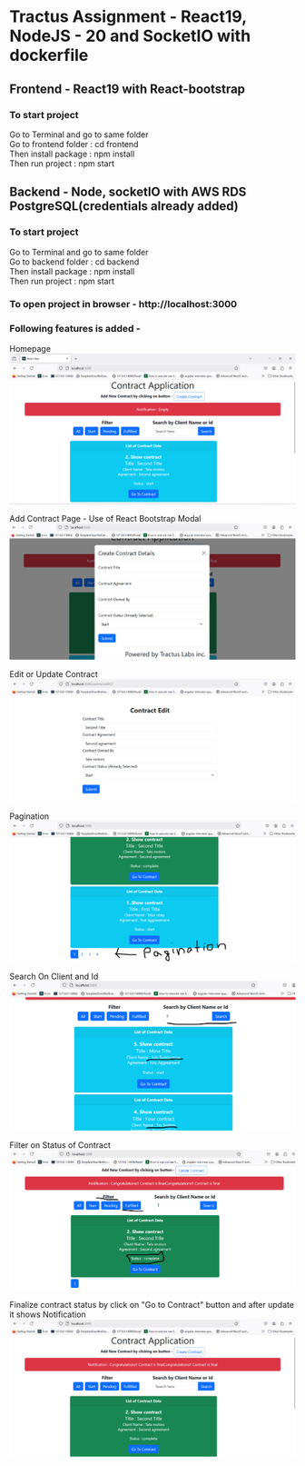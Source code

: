 # Tractus Assignment - React19, NodeJS - 20 and SocketIO with dockerfile


## Frontend - React19 with React-bootstrap 
### To start project
Go to Terminal and go to same folder \
Go to frontend folder :  cd frontend \
Then install package : npm install \
Then run project : npm start 



## Backend - Node, socketIO with AWS RDS PostgreSQL(credentials already added)
### To start project
Go to Terminal and go to same folder \
Go to backend folder :  cd backend \
Then install package : npm install \
Then run project : npm start 

### To open project in browser - http://localhost:3000



### Following features is added - 
Homepage
![](https://github.com/paragkulkarni/tractus/blob/master/t1.png)

Add Contract Page - Use of React Bootstrap Modal
![](https://github.com/paragkulkarni/tractus/blob/master/t4.png)

Edit or Update Contract 
![](https://github.com/paragkulkarni/tractus/blob/master/t2.png)

Pagination
![](https://github.com/paragkulkarni/tractus/blob/master/t5.png)

Search On Client and Id
![](https://github.com/paragkulkarni/tractus/blob/master/t6.png)

Filter on Status of Contract
![](https://github.com/paragkulkarni/tractus/blob/master/t7.png)

Finalize contract status by click on "Go to Contract" button and after update it shows Notification 
![](https://github.com/paragkulkarni/tractus/blob/master/t3.png)






